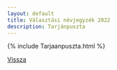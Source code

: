 ```yaml
---
layout: default
title: Választási névjegyzék 2022
description: Tarjánpuszta
---
```


{% include Tarjaanpuszta.html %}

[Vissza](./)
